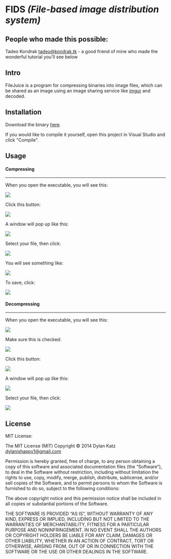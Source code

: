 FIDS *(File-based image distribution system)*
====
People who made this possible:
---
Tadeo Kondrak <tadeo@kondrak.tk> - a good friend of mine who made the wonderful tutorial you'll see below

Intro
---
FileJuice  is a program for compressing binaries into image files, which can be shared as an image using an image sharing service like [imgur](http://imgur.com) and decoded.

Installation
---
Download the binary [here](https://github.com/Plazmaz/FIDS/releases/download/v0.1/FIDS.v0.1.zip "5.5KB").

If you would like to compile it yourself, open this project in Visual Studio and click "Compile".

Usage
---

#### Compressing

---

When you open the executable, you will see this:

![](http://i.imgur.com/56h2Rcg.png)

Click this button:

![](http://i.imgur.com/1ukiE0U.png)

A window will pop up like this:

![](http://i.imgur.com/hfULGgi.png)

Select your file, then click:

![](http://i.imgur.com/3DVmRu9.png)

You will see something like:

![](http://i.imgur.com/ZM5I2nx.png)

To save, click:

![](http://i.imgur.com/3DVmRu9.png)

#### Decompressing

---

When you open the executable, you will see this:

![](http://i.imgur.com/56h2Rcg.png)

Make sure this is checked:

![](http://i.imgur.com/bzbv4Lj.png)

Click this button:

![](http://i.imgur.com/1ukiE0U.png)

A window will pop up like this:

![](http://i.imgur.com/hfULGgi.png)

Select your file, then click:

![](http://i.imgur.com/3DVmRu9.png)

License
---

MIT License:

The MIT License (MIT)
Copyright © 2014 Dylan Katz <dylanishappy1@gmail.com>

Permission is hereby granted, free of charge, to any person obtaining a copy of this software and associated documentation files (the “Software”), to deal in the Software without restriction, including without limitation the rights to use, copy, modify, merge, publish, distribute, sublicense, and/or sell copies of the Software, and to permit persons to whom the Software is furnished to do so, subject to the following conditions:

The above copyright notice and this permission notice shall be included in all copies or substantial portions of the Software.

THE SOFTWARE IS PROVIDED “AS IS”, WITHOUT WARRANTY OF ANY KIND, EXPRESS OR IMPLIED, INCLUDING BUT NOT LIMITED TO THE WARRANTIES OF MERCHANTABILITY, FITNESS FOR A PARTICULAR PURPOSE AND NONINFRINGEMENT. IN NO EVENT SHALL THE AUTHORS OR COPYRIGHT HOLDERS BE LIABLE FOR ANY CLAIM, DAMAGES OR OTHER LIABILITY, WHETHER IN AN ACTION OF CONTRACT, TORT OR OTHERWISE, ARISING FROM, OUT OF OR IN CONNECTION WITH THE SOFTWARE OR THE USE OR OTHER DEALINGS IN THE SOFTWARE.

